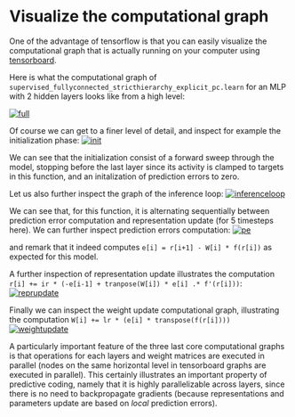 # Visualize the computational graph

One of the advantage of tensorflow is that you can easily visualize the
computational graph that is actually running on your computer
using [tensorboard](https://www.tensorflow.org/tensorboard). 

Here is what the computational graph of `supervised_fullyconnected_stricthierarchy_explicit_pc.learn` for an MLP with 2 hidden layers looks like from a high level:

<a href="https://ibb.co/DLHZ6DX"><img src="https://i.ibb.co/FnLFfbv/full.png" alt="full" border="0"></a>

Of course we can get to a finer level of detail, and inspect for example the initialization phase:
<a href="https://ibb.co/sbwSsMY"><img src="https://i.ibb.co/ckF527n/init.png" alt="init" border="0"></a>

We can see that the initialization consist of a forward sweep through the model, stopping before the last layer since its activity is clamped to targets in this function, and an initalization of prediction errors to zero.

Let us also further inspect the graph of the inference loop:
<a href="https://ibb.co/GTxQrSM"><img src="https://i.ibb.co/8cKgQZx/inferenceloop.png" alt="inferenceloop" border="0"></a>

We can see that, for this function, it is alternating sequentially between prediction error computation and representation update (for 5 timesteps here). We can further inspect prediction errors computation:
<a href="https://ibb.co/McF6MSs"><img src="https://i.ibb.co/jynRgfT/pe.png" alt="pe" border="0"></a>

and remark that it indeed computes `e[i] = r[i+1] - W[i] * f(r[i])` as expected for this model. 

A further inspection of representation update illustrates the computation `r[i] += ir * (-e[i-1] + tranpose(W[i]) * e[i] .* f'(r[i]))`:
<a href="https://ibb.co/mzhPh58"><img src="https://i.ibb.co/YjfVfBZ/reprupdate.png" alt="reprupdate" border="0"></a>

Finally we can inspect the weight update computational graph, illustrating the computation `W[i] += lr * (e[i] * transpose(f(r[i])))`
<a href="https://ibb.co/X4ZHvWt"><img src="https://i.ibb.co/PYZkfrg/weightupdate.png" alt="weightupdate" border="0"></a>

A particularly important feature of the three last core computational graphs is that operations for each layers and weight matrices are executed in parallel (nodes on the same horizontal level in tensorboard graphs are executed in parallel). This certainly illustrates an important property of predictive coding, namely that it is highly parallelizable across layers, since there is no need to backpropagate gradients (because representations and parameters update are based on _local_ prediction errors).